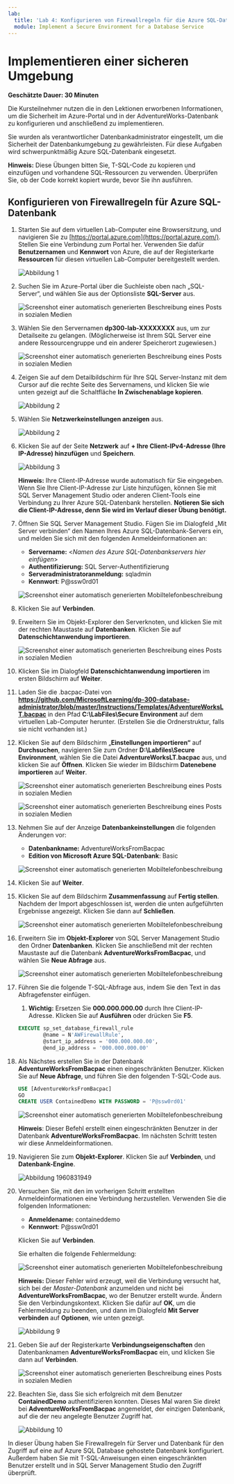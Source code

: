 ```yaml
---
lab:
  title: 'Lab 4: Konfigurieren von Firewallregeln für die Azure SQL-Datenbank'
  module: Implement a Secure Environment for a Database Service
---
```


# Implementieren einer sicheren Umgebung

**Geschätzte Dauer: 30 Minuten**

Die Kursteilnehmer nutzen die in den Lektionen erworbenen Informationen, um die Sicherheit im Azure-Portal und in der AdventureWorks-Datenbank zu konfigurieren und anschließend zu implementieren.

Sie wurden als verantwortlicher Datenbankadministrator eingestellt, um die Sicherheit der Datenbankumgebung zu gewährleisten. Für diese Aufgaben wird schwerpunktmäßig Azure SQL-Datenbank eingesetzt.

**Hinweis:** Diese Übungen bitten Sie, T-SQL-Code zu kopieren und einzufügen und vorhandene SQL-Ressourcen zu verwenden. Überprüfen Sie, ob der Code korrekt kopiert wurde, bevor Sie ihn ausführen.

## Konfigurieren von Firewallregeln für Azure SQL-Datenbank

1. Starten Sie auf dem virtuellen Lab-Computer eine Browsersitzung, und navigieren Sie zu [https://portal.azure.com](https://portal.azure.com/). Stellen Sie eine Verbindung zum Portal her. Verwenden Sie dafür **Benutzernamen** und **Kennwort** von Azure, die auf der Registerkarte **Ressourcen** für diesen virtuellen Lab-Computer bereitgestellt werden.

    ![Abbildung 1](../images/dp-300-module-01-lab-01.png)

1. Suchen Sie im Azure-Portal über die Suchleiste oben nach „SQL-Server“, und wählen Sie aus der Optionsliste **SQL-Server** aus.

    ![Screenshot einer automatisch generierten Beschreibung eines Posts in sozialen Medien](../images/dp-300-module-04-lab-1.png)

1. Wählen Sie den Servernamen **dp300-lab-XXXXXXXX** aus, um zur Detailseite zu gelangen. (Möglicherweise ist Ihrem SQL Server eine andere Ressourcengruppe und ein anderer Speicherort zugewiesen.)

    ![Screenshot einer automatisch generierten Beschreibung eines Posts in sozialen Medien](../images/dp-300-module-04-lab-2.png)

1. Zeigen Sie auf dem Detailbildschirm für Ihre SQL Server-Instanz mit dem Cursor auf die rechte Seite des Servernamens, und klicken Sie wie unten gezeigt auf die Schaltfläche **In Zwischenablage kopieren**.

    ![Abbildung 2](../images/dp-300-module-04-lab-3.png)

1. Wählen Sie **Netzwerkeinstellungen anzeigen** aus.

    ![Abbildung 2](../images/dp-300-module-04-lab-4.png)

1. Klicken Sie auf der Seite **Netzwerk** auf **+ Ihre Client-IPv4-Adresse (Ihre IP-Adresse) hinzufügen** und **Speichern**.

    ![Abbildung 3](../images/dp-300-module-04-lab-5.png)

    **Hinweis:** Ihre Client-IP-Adresse wurde automatisch für Sie eingegeben. Wenn Sie Ihre Client-IP-Adresse zur Liste hinzufügen, können Sie mit SQL Server Management Studio oder anderen Client-Tools eine Verbindung zu Ihrer Azure SQL-Datenbank herstellen. **Notieren Sie sich die Client-IP-Adresse, denn Sie wird im Verlauf dieser Übung benötigt.**

1. Öffnen Sie SQL Server Management Studio. Fügen Sie im Dialogfeld „Mit Server verbinden“ den Namen Ihres Azure SQL-Datenbank-Servers ein, und melden Sie sich mit den folgenden Anmeldeinformationen an:

    - **Servername:** &lt;_Namen des Azure SQL-Datenbankservers hier einfügen_&gt;
    - **Authentifizierung:** SQL Server-Authentifizierung
    - **Serveradministratoranmeldung:** sqladmin
    - **Kennwort**: P@ssw0rd01

    ![Screenshot einer automatisch generierten Mobiltelefonbeschreibung](../images/dp-300-module-04-lab-6.png)

1. Klicken Sie auf **Verbinden**.

1. Erweitern Sie im Objekt-Explorer den Serverknoten, und klicken Sie mit der rechten Maustaste auf **Datenbanken**. Klicken Sie auf **Datenschichtanwendung importieren**.

    ![Screenshot einer automatisch generierten Beschreibung eines Posts in sozialen Medien](../images/dp-300-module-04-lab-7.png)

1. Klicken Sie im Dialogfeld **Datenschichtanwendung importieren** im ersten Bildschirm auf **Weiter**.

1. Laden Sie die .bacpac-Datei von **https://github.com/MicrosoftLearning/dp-300-database-administrator/blob/master/Instructions/Templates/AdventureWorksLT.bacpac** in den Pfad **C:\LabFiles\Secure Environment** auf dem virtuellen Lab-Computer herunter. (Erstellen Sie die Ordnerstruktur, falls sie nicht vorhanden ist.)

1. Klicken Sie auf dem Bildschirm „**Einstellungen importieren“** auf **Durchsuchen**, navigieren Sie zum Ordner **D:\Labfiles\Secure Environment**, wählen Sie die Datei **AdventureWorksLT.bacpac** aus, und klicken Sie auf **Öffnen**. Klicken Sie wieder im Bildschirm **Datenebene importieren** auf **Weiter**.

    ![Screenshot einer automatisch generierten Beschreibung eines Posts in sozialen Medien](../images/dp-300-module-04-lab-8.png)

    ![Screenshot einer automatisch generierten Beschreibung eines Posts in sozialen Medien](../images/dp-300-module-04-lab-9.png)

1. Nehmen Sie auf der Anzeige **Datenbankeinstellungen** die folgenden Änderungen vor:

    - **Datenbankname:** AdventureWorksFromBacpac
    - **Edition von Microsoft Azure SQL-Datenbank**: Basic

    ![Screenshot einer automatisch generierten Mobiltelefonbeschreibung](../images/dp-300-module-04-lab-10.png)

1. Klicken Sie auf **Weiter**.

1. Klicken Sie auf dem Bildschirm **Zusammenfassung** auf **Fertig stellen**. Nachdem der Import abgeschlossen ist, werden die unten aufgeführten Ergebnisse angezeigt. Klicken Sie dann auf **Schließen**.

    ![Screenshot einer automatisch generierten Mobiltelefonbeschreibung](../images/dp-300-module-04-lab-11.png)

1. Erweitern Sie im **Objekt-Explorer** von SQL Server Management Studio den Ordner **Datenbanken**. Klicken Sie anschließend mit der rechten Maustaste auf die Datenbank **AdventureWorksFromBacpac**, und wählen Sie **Neue Abfrage** aus.

    ![Screenshot einer automatisch generierten Mobiltelefonbeschreibung](../images/dp-300-module-04-lab-12.png)

1. Führen Sie die folgende T-SQL-Abfrage aus, indem Sie den Text in das Abfragefenster einfügen.
    1. **Wichtig:** Ersetzen Sie **000.000.000.00** durch Ihre Client-IP-Adresse. Klicken Sie auf **Ausführen** oder drücken Sie **F5**.

    ```sql
    EXECUTE sp_set_database_firewall_rule 
            @name = N'AWFirewallRule',
            @start_ip_address = '000.000.000.00', 
            @end_ip_address = '000.000.000.00'
    ```

1. Als Nächstes erstellen Sie in der Datenbank **AdventureWorksFromBacpac** einen eingeschränkten Benutzer. Klicken Sie auf **Neue Abfrage**, und führen Sie den folgenden T-SQL-Code aus.

    ```sql
    USE [AdventureWorksFromBacpac]
    GO
    CREATE USER ContainedDemo WITH PASSWORD = 'P@ssw0rd01'
    ```

    ![Screenshot einer automatisch generierten Mobiltelefonbeschreibung](../images/dp-300-module-04-lab-13.png)

    **Hinweis**: Dieser Befehl erstellt einen eingeschränkten Benutzer in der Datenbank **AdventureWorksFromBacpac**. Im nächsten Schritt testen wir diese Anmeldeinformationen.

1. Navigieren Sie zum **Objekt-Explorer**. Klicken Sie auf **Verbinden**, und **Datenbank-Engine**.

    ![Abbildung 1960831949](../images/dp-300-module-04-lab-14.png)

1. Versuchen Sie, mit den im vorherigen Schritt erstellten Anmeldeinformationen eine Verbindung herzustellen. Verwenden Sie die folgenden Informationen:

    - **Anmeldename:** containeddemo
    - **Kennwort**: P@ssw0rd01

     Klicken Sie auf **Verbinden**.

     Sie erhalten die folgende Fehlermeldung:

    ![Screenshot einer automatisch generierten Mobiltelefonbeschreibung](../images/dp-300-module-04-lab-15.png)

    **Hinweis:** Dieser Fehler wird erzeugt, weil die Verbindung versucht hat, sich bei der *Master-Datenbank* anzumelden und nicht bei **AdventureWorksFromBacpac**, wo der Benutzer erstellt wurde. Ändern Sie den Verbindungskontext. Klicken Sie dafür auf **OK**, um die Fehlermeldung zu beenden, und dann im Dialogfeld **Mit Server verbinden** auf **Optionen**, wie unten gezeigt.

    ![Abbildung 9](../images/dp-300-module-04-lab-16.png)

1. Geben Sie auf der Registerkarte **Verbindungseigenschaften** den Datenbanknamen **AdventureWorksFromBacpac** ein, und klicken Sie dann auf **Verbinden**.

    ![Screenshot einer automatisch generierten Beschreibung eines Posts in sozialen Medien](../images/dp-300-module-04-lab-17.png)

1. Beachten Sie, dass Sie sich erfolgreich mit dem Benutzer **ContainedDemo** authentifizieren konnten. Dieses Mal waren Sie direkt bei **AdventureWorksFromBacpac** angemeldet, der einzigen Datenbank, auf die der neu angelegte Benutzer Zugriff hat.

    ![Abbildung 10](../images/dp-300-module-04-lab-18.png)

In dieser Übung haben Sie Firewallregeln für Server und Datenbank für den Zugriff auf eine auf Azure SQL Database gehostete Datenbank konfiguriert. Außerdem haben Sie mit T-SQL-Anweisungen einen eingeschränkten Benutzer erstellt und in SQL Server Management Studio den Zugriff überprüft.
